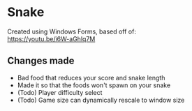 # Snake
Created using Windows Forms, based off of:<br/>
https://youtu.be/i6W-aGhlq7M
## Changes made
+ Bad food that reduces your score and snake length
+ Made it so that the foods won't spawn on your snake
+ (Todo) Player difficulty select
+ (Todo) Game size can dynamically rescale to window size
